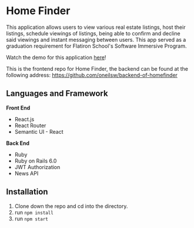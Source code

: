 # Home Finder

This application allows users to view various real estate listings, host their listings, schedule viewings of listings, being able to confirm and decline said viewings and instant messaging between users. This app served as a graduation requirement for Flatiron School's Software Immersive Program.

Watch the demo for this application [here](https://youtu.be/J6DzY0vr31o)!

This is the frontend repo for Home Finder, the backend can be found at the following address:
https://github.com/oneilsw/backend-of-homefinder

## Languages and Framework
**Front End**
* React.js
* React Router
* Semantic UI - React

**Back End**
* Ruby 
* Ruby on Rails 6.0
* JWT Authorization
* News API

## Installation 
1. Clone down the repo and cd into the directory.
2. run `npm install`
3. run `npm start`

